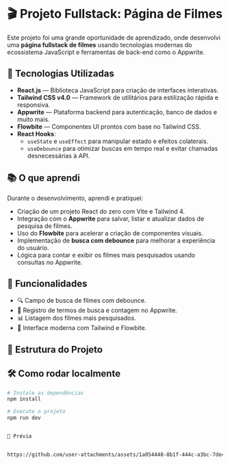 # 🎬 Projeto Fullstack: Página de Filmes

Este projeto foi uma grande oportunidade de aprendizado, onde desenvolvi uma **página fullstack de filmes** usando tecnologias modernas do ecossistema JavaScript e ferramentas de back-end como o Appwrite.

## 🚀 Tecnologias Utilizadas

- **React.js** — Biblioteca JavaScript para criação de interfaces interativas.
- **Tailwind CSS v4.0** — Framework de utilitários para estilização rápida e responsiva.
- **Appwrite** — Plataforma backend para autenticação, banco de dados e muito mais.
- **Flowbite** — Componentes UI prontos com base no Tailwind CSS.
- **React Hooks**:
  - `useState` e `useEffect` para manipular estado e efeitos colaterais.
  - `useDebounce` para otimizar buscas em tempo real e evitar chamadas desnecessárias à API.

## 📚 O que aprendi

Durante o desenvolvimento, aprendi e pratiquei:

- Criação de um projeto React do zero com Vite e Tailwind 4.
- Integração com o **Appwrite** para salvar, listar e atualizar dados de pesquisa de filmes.
- Uso do **Flowbite** para acelerar a criação de componentes visuais.
- Implementação de **busca com debounce** para melhorar a experiência do usuário.
- Lógica para contar e exibir os filmes mais pesquisados usando consultas no Appwrite.

## 🧠 Funcionalidades

- 🔍 Campo de busca de filmes com debounce.
- 🧾 Registro de termos de busca e contagem no Appwrite.
- 📊 Listagem dos filmes mais pesquisados.
- 💅 Interface moderna com Tailwind e Flowbite.

## 📁 Estrutura do Projeto


## 🛠️ Como rodar localmente

```bash
# Instale as dependências
npm install

# Execute o projeto
npm run dev


📸 Prévia


https://github.com/user-attachments/assets/1a054448-8b1f-444c-a3bc-7de41a41fe62



